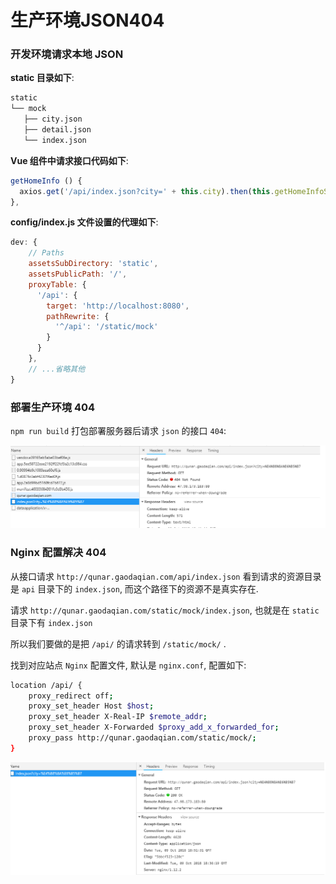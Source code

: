 # 生产环境JSON404

### 开发环境请求本地 JSON

**static 目录如下**:

```bash
static
└── mock
   ├── city.json
   ├── detail.json
   └── index.json
```

**Vue 组件中请求接口代码如下**:

```js
getHomeInfo () {
  axios.get('/api/index.json?city=' + this.city).then(this.getHomeInfoSucc)
},
```

**config/index.js 文件设置的代理如下**:

```js
dev: {
    // Paths
    assetsSubDirectory: 'static',
    assetsPublicPath: '/',
    proxyTable: {
      '/api': {
        target: 'http://localhost:8080',
        pathRewrite: {
          '^/api': '/static/mock'
        }
      }
    },
    // ...省略其他
}
```

### 部署生产环境 404

`npm run build` 打包部署服务器后请求 `json` 的接口 `404`:

![](./media/prod-404.png)

### Nginx 配置解决 404

从接口请求 `http://qunar.gaodaqian.com/api/index.json` 看到请求的资源目录是 `api` 目录下的 `index.json`, 而这个路径下的资源不是真实存在.

请求 `http://qunar.gaodaqian.com/static/mock/index.json`, 也就是在 `static` 目录下有 `index.json`

所以我们要做的是把 `/api/` 的请求转到 `/static/mock/` .

找到对应站点 `Nginx` 配置文件, 默认是 `nginx.conf`, 配置如下:

```bash
location /api/ {
    proxy_redirect off;
    proxy_set_header Host $host;
    proxy_set_header X-Real-IP $remote_addr;
    proxy_set_header X-Forwarded $proxy_add_x_forwarded_for;
    proxy_pass http://qunar.gaodaqian.com/static/mock/;
}
```

![](./media/prod-200.png)
